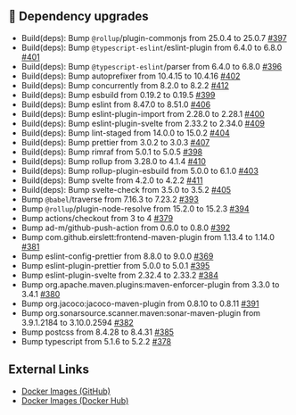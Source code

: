 ## 🔨 Dependency upgrades

- Build(deps): Bump `@rollup`/plugin-commonjs from 25.0.4 to 25.0.7 [#397](https://github.com/urlaubsverwaltung/zeiterfassung/pull/397)
- Build(deps): Bump `@typescript-eslint`/eslint-plugin from 6.4.0 to 6.8.0 [#401](https://github.com/urlaubsverwaltung/zeiterfassung/pull/401)
- Build(deps): Bump `@typescript-eslint`/parser from 6.4.0 to 6.8.0 [#396](https://github.com/urlaubsverwaltung/zeiterfassung/pull/396)
- Build(deps): Bump autoprefixer from 10.4.15 to 10.4.16 [#402](https://github.com/urlaubsverwaltung/zeiterfassung/pull/402)
- Build(deps): Bump concurrently from 8.2.0 to 8.2.2 [#412](https://github.com/urlaubsverwaltung/zeiterfassung/pull/412)
- Build(deps): Bump esbuild from 0.19.2 to 0.19.5 [#399](https://github.com/urlaubsverwaltung/zeiterfassung/pull/399)
- Build(deps): Bump eslint from 8.47.0 to 8.51.0 [#406](https://github.com/urlaubsverwaltung/zeiterfassung/pull/406)
- Build(deps): Bump eslint-plugin-import from 2.28.0 to 2.28.1 [#400](https://github.com/urlaubsverwaltung/zeiterfassung/pull/400)
- Build(deps): Bump eslint-plugin-svelte from 2.33.2 to 2.34.0 [#409](https://github.com/urlaubsverwaltung/zeiterfassung/pull/409)
- Build(deps): Bump lint-staged from 14.0.0 to 15.0.2 [#404](https://github.com/urlaubsverwaltung/zeiterfassung/pull/404)
- Build(deps): Bump prettier from 3.0.2 to 3.0.3 [#407](https://github.com/urlaubsverwaltung/zeiterfassung/pull/407)
- Build(deps): Bump rimraf from 5.0.1 to 5.0.5 [#398](https://github.com/urlaubsverwaltung/zeiterfassung/pull/398)
- Build(deps): Bump rollup from 3.28.0 to 4.1.4 [#410](https://github.com/urlaubsverwaltung/zeiterfassung/pull/410)
- Build(deps): Bump rollup-plugin-esbuild from 5.0.0 to 6.1.0 [#403](https://github.com/urlaubsverwaltung/zeiterfassung/pull/403)
- Build(deps): Bump svelte from 4.2.0 to 4.2.2 [#411](https://github.com/urlaubsverwaltung/zeiterfassung/pull/411)
- Build(deps): Bump svelte-check from 3.5.0 to 3.5.2 [#405](https://github.com/urlaubsverwaltung/zeiterfassung/pull/405)
- Bump `@babel`/traverse from 7.16.3 to 7.23.2 [#393](https://github.com/urlaubsverwaltung/zeiterfassung/pull/393)
- Bump `@rollup`/plugin-node-resolve from 15.2.0 to 15.2.3 [#394](https://github.com/urlaubsverwaltung/zeiterfassung/pull/394)
- Bump actions/checkout from 3 to 4 [#379](https://github.com/urlaubsverwaltung/zeiterfassung/pull/379)
- Bump ad-m/github-push-action from 0.6.0 to 0.8.0 [#392](https://github.com/urlaubsverwaltung/zeiterfassung/pull/392)
- Bump com.github.eirslett:frontend-maven-plugin from 1.13.4 to 1.14.0 [#381](https://github.com/urlaubsverwaltung/zeiterfassung/pull/381)
- Bump eslint-config-prettier from 8.8.0 to 9.0.0 [#369](https://github.com/urlaubsverwaltung/zeiterfassung/pull/369)
- Bump eslint-plugin-prettier from 5.0.0 to 5.0.1 [#395](https://github.com/urlaubsverwaltung/zeiterfassung/pull/395)
- Bump eslint-plugin-svelte from 2.32.4 to 2.33.2 [#384](https://github.com/urlaubsverwaltung/zeiterfassung/pull/384)
- Bump org.apache.maven.plugins:maven-enforcer-plugin from 3.3.0 to 3.4.1 [#380](https://github.com/urlaubsverwaltung/zeiterfassung/pull/380)
- Bump org.jacoco:jacoco-maven-plugin from 0.8.10 to 0.8.11 [#391](https://github.com/urlaubsverwaltung/zeiterfassung/pull/391)
- Bump org.sonarsource.scanner.maven:sonar-maven-plugin from 3.9.1.2184 to 3.10.0.2594 [#382](https://github.com/urlaubsverwaltung/zeiterfassung/pull/382)
- Bump postcss from 8.4.28 to 8.4.31 [#385](https://github.com/urlaubsverwaltung/zeiterfassung/pull/385)
- Bump typescript from 5.1.6 to 5.2.2 [#378](https://github.com/urlaubsverwaltung/zeiterfassung/pull/378)
## External Links

- [Docker Images (GitHub)](https://github.com/urlaubsverwaltung/zeiterfassung/pkgs/container/zeiterfassung%2Fzeiterfassung)
- [Docker Images (Docker Hub)](https://hub.docker.com/r/urlaubsverwaltung/zeiterfassung)

